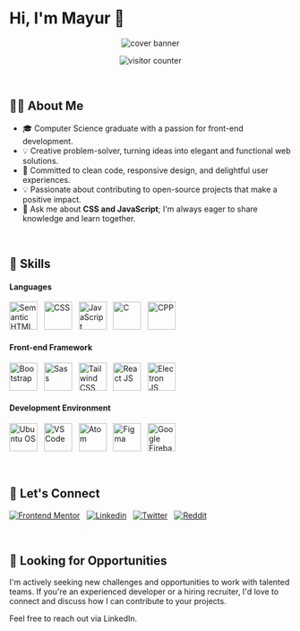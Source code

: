 # Hi, I'm Mayur 👋

<div align=center>

![cover banner](./banner.gif) <br>

![visitor counter](https://komarev.com/ghpvc/?username=mayurDayal2000&color=orange&style=plastic&label=Visitors)

</div>

<br>

## 👨‍💻 About Me

- 🎓 Computer Science graduate with a passion for front-end development.
- 💡 Creative problem-solver, turning ideas into elegant and functional web solutions.
- 🌟 Committed to clean code, responsive design, and delightful user experiences.
- 💡 Passionate about contributing to open-source projects that make a positive impact.
- 💬 Ask me about **CSS and JavaScript**; I'm always eager to share knowledge and learn together.

<br>

## 🚀 Skills

#### Languages

<img src="https://cdn.jsdelivr.net/gh/devicons/devicon/icons/html5/html5-plain-wordmark.svg"  alt="Semantic HTML" width="50" /> &nbsp;
<img src="https://cdn.jsdelivr.net/gh/devicons/devicon/icons/css3/css3-plain-wordmark.svg"  alt="CSS" width="50" /> &nbsp;
<img src="https://cdn.jsdelivr.net/gh/devicons/devicon/icons/javascript/javascript-plain.svg"  alt="JavaScript" width="50" /> &nbsp;
<img src="https://cdn.jsdelivr.net/gh/devicons/devicon/icons/c/c-original.svg"  alt="C" width="50" /> &nbsp;
<img src="https://cdn.jsdelivr.net/gh/devicons/devicon/icons/cplusplus/cplusplus-line.svg"  alt="CPP" width="50" /> &nbsp;

#### Front-end Framework

<img src="https://cdn.jsdelivr.net/gh/devicons/devicon/icons/bootstrap/bootstrap-original-wordmark.svg"  alt="Bootstrap" width="50" /> &nbsp;
<img src="https://cdn.jsdelivr.net/gh/devicons/devicon/icons/sass/sass-original.svg"  alt="Sass" width="50" /> &nbsp;
<img src="https://cdn.jsdelivr.net/gh/devicons/devicon/icons/tailwindcss/tailwindcss-plain.svg"  alt="Tailwind CSS" width="50" /> &nbsp;
<img src="https://cdn.jsdelivr.net/gh/devicons/devicon/icons/react/react-original-wordmark.svg"  alt="React JS" width="50" /> &nbsp;
<img src="https://cdn.jsdelivr.net/gh/devicons/devicon/icons/electron/electron-original.svg"  alt="Electron JS" width="50" /> &nbsp;

#### Development Environment

<img src="https://cdn.jsdelivr.net/gh/devicons/devicon/icons/ubuntu/ubuntu-plain-wordmark.svg"  alt="Ubuntu OS" width="50" /> &nbsp;
<img src="https://cdn.jsdelivr.net/gh/devicons/devicon/icons/vscode/vscode-original-wordmark.svg"  alt="VS Code" width="50" /> &nbsp;
<img src="https://cdn.jsdelivr.net/gh/devicons/devicon/icons/atom/atom-original.svg"  alt="Atom" width="50" /> &nbsp;
<img src="https://cdn.jsdelivr.net/gh/devicons/devicon/icons/figma/figma-original.svg"  alt="Figma" width="50" /> &nbsp;
<img src="https://cdn.jsdelivr.net/gh/devicons/devicon/icons/firebase/firebase-plain-wordmark.svg"  alt="Google Firebase" width="50" /> &nbsp;

<br>

## 👥 Let's Connect

[![Frontend Mentor](https://img.shields.io/badge/frontendmentor-3F54A3?style=for-the-badge&logo=frontendmentor&logoColor=white)](https://www.frontendmentor.io/profile/mayurDayal2000) &nbsp;
[![Linkedin](https://img.shields.io/badge/linkedin-0A66C2?style=for-the-badge&logo=linkedin&logoColor=white)](https://www.linkedin.com/in/mayur-dayal/) &nbsp;
[![Twitter](https://img.shields.io/badge/twitter-1DA1F2?style=for-the-badge&logo=twitter&logoColor=white)](https://twitter.com/_mayur_dayal/) &nbsp;
[![Reddit](https://img.shields.io/badge/reddit-FF4500?style=for-the-badge&logo=reddit&logoColor=white)](https://www.reddit.com/user/mayur_5k)

<br>

## 🌟 Looking for Opportunities

I'm actively seeking new challenges and opportunities to work with talented teams. If you're an experienced developer or a hiring recruiter, I'd love to connect and discuss how I can contribute to your projects.

Feel free to reach out via LinkedIn.
